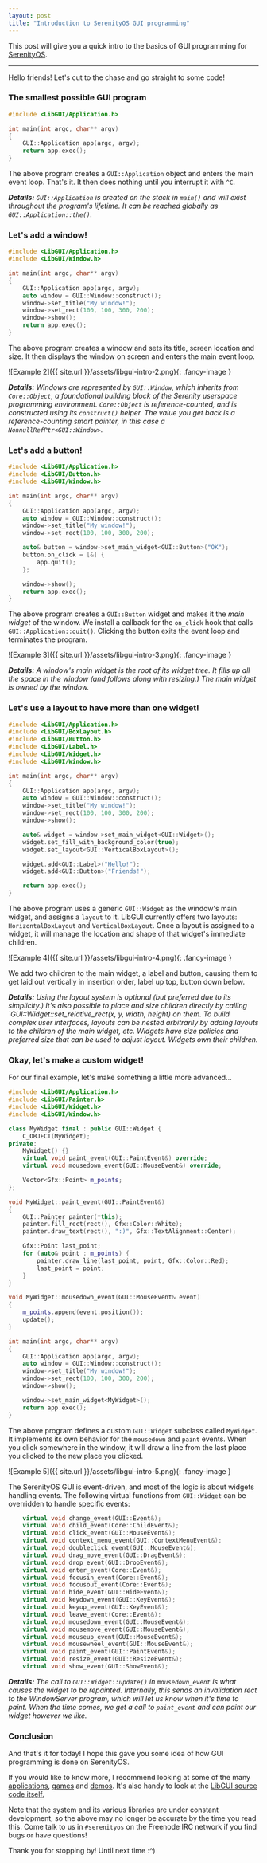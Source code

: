 ```yaml
---
layout: post
title: "Introduction to SerenityOS GUI programming"
---
```


This post will give you a quick intro to the basics of GUI programming for [SerenityOS](https://github.com/SerenityOS/serenity).

---

Hello friends! Let's cut to the chase and go straight to some code!

### The smallest possible GUI program

```cpp
#include <LibGUI/Application.h>

int main(int argc, char** argv)
{
    GUI::Application app(argc, argv);
    return app.exec();
}
```

The above program creates a `GUI::Application` object and enters the main event loop. That's it. It then does nothing until you interrupt it with `^C`.

***Details:*** *`GUI::Application` is created on the stack in `main()` and will exist throughout the program's lifetime. It can be reached globally as `GUI::Application::the()`.*

### Let's add a window!

```cpp
#include <LibGUI/Application.h>
#include <LibGUI/Window.h>

int main(int argc, char** argv)
{
    GUI::Application app(argc, argv);
    auto window = GUI::Window::construct();
    window->set_title("My window!");
    window->set_rect(100, 100, 300, 200);
    window->show();
    return app.exec();
}
```

The above program creates a window and sets its title, screen location and size. It then displays the window on screen and enters the main event loop.

![Example 2]({{ site.url }}/assets/libgui-intro-2.png){: .fancy-image }

***Details:*** *Windows are represented by `GUI::Window`, which inherits from `Core::Object`, a foundational building block of the Serenity userspace programming environment. `Core::Object` is reference-counted, and is constructed using its `construct()` helper. The value you get back is a reference-counting smart pointer, in this case a `NonnullRefPtr<GUI::Window>`.*

### Let's add a button!

```cpp
#include <LibGUI/Application.h>
#include <LibGUI/Button.h>
#include <LibGUI/Window.h>

int main(int argc, char** argv)
{
    GUI::Application app(argc, argv);
    auto window = GUI::Window::construct();
    window->set_title("My window!");
    window->set_rect(100, 100, 300, 200);

    auto& button = window->set_main_widget<GUI::Button>("OK");
    button.on_click = [&] {
        app.quit();
    };

    window->show();
    return app.exec();
}
```

The above program creates a `GUI::Button` widget and makes it the *main widget* of the window. We install a callback for the `on_click` hook that calls `GUI::Application::quit()`. Clicking the button exits the event loop and terminates the program.

![Example 3]({{ site.url }}/assets/libgui-intro-3.png){: .fancy-image }

***Details:*** *A window's main widget is the root of its widget tree. It fills up all the space in the window (and follows along with resizing.) The main widget is owned by the window.*

### Let's use a layout to have more than one widget!

```cpp
#include <LibGUI/Application.h>
#include <LibGUI/BoxLayout.h>
#include <LibGUI/Button.h>
#include <LibGUI/Label.h>
#include <LibGUI/Widget.h>
#include <LibGUI/Window.h>

int main(int argc, char** argv)
{
    GUI::Application app(argc, argv);
    auto window = GUI::Window::construct();
    window->set_title("My window!");
    window->set_rect(100, 100, 300, 200);
    window->show();

    auto& widget = window->set_main_widget<GUI::Widget>();
    widget.set_fill_with_background_color(true);
    widget.set_layout<GUI::VerticalBoxLayout>();

    widget.add<GUI::Label>("Hello!");
    widget.add<GUI::Button>("Friends!");

    return app.exec();
}
```

The above program uses a generic `GUI::Widget` as the window's main widget, and assigns a `layout` to it. LibGUI currently offers two layouts: `HorizontalBoxLayout` and `VerticalBoxLayout`. Once a layout is assigned to a widget, it will manage the location and shape of that widget's immediate children.

![Example 4]({{ site.url }}/assets/libgui-intro-4.png){: .fancy-image }

We add two children to the main widget, a label and button, causing them to get laid out vertically in insertion order, label up top, button down below.

***Details:*** *Using the layout system is optional (but preferred due to its simplicity.) It's also possible to place and size children directly by calling `GUI::Widget::set_relative_rect(x, y, width, height) on them. To build complex user interfaces, layouts can be nested arbitrarily by adding layouts to the children of the main widget, etc. Widgets have size policies and preferred size that can be used to adjust layout. Widgets own their children.*

### Okay, let's make a custom widget!

For our final example, let's make something a little more advanced...

```cpp
#include <LibGUI/Application.h>
#include <LibGUI/Painter.h>
#include <LibGUI/Widget.h>
#include <LibGUI/Window.h>

class MyWidget final : public GUI::Widget {
    C_OBJECT(MyWidget);
private:
    MyWidget() {}
    virtual void paint_event(GUI::PaintEvent&) override;
    virtual void mousedown_event(GUI::MouseEvent&) override;

    Vector<Gfx::Point> m_points;
};

void MyWidget::paint_event(GUI::PaintEvent&)
{
    GUI::Painter painter(*this);
    painter.fill_rect(rect(), Gfx::Color::White);
    painter.draw_text(rect(), ":)", Gfx::TextAlignment::Center);

    Gfx::Point last_point;
    for (auto& point : m_points) {
        painter.draw_line(last_point, point, Gfx::Color::Red);
        last_point = point;
    }
}

void MyWidget::mousedown_event(GUI::MouseEvent& event)
{
    m_points.append(event.position());
    update();
}

int main(int argc, char** argv)
{
    GUI::Application app(argc, argv);
    auto window = GUI::Window::construct();
    window->set_title("My window!");
    window->set_rect(100, 100, 300, 200);
    window->show();

    window->set_main_widget<MyWidget>();
    return app.exec();
}
```

The above program defines a custom `GUI::Widget` subclass called `MyWidget`. It implements its own behavior for the `mousedown` and `paint` events. When you click somewhere in the window, it will draw a line from the last place you clicked to the new place you clicked.

![Example 5]({{ site.url }}/assets/libgui-intro-5.png){: .fancy-image }

The SerenityOS GUI is event-driven, and most of the logic is about widgets handling events. The following virtual functions from `GUI::Widget` can be overridden to handle specific events:

```cpp
    virtual void change_event(GUI::Event&);
    virtual void child_event(Core::ChildEvent&);
    virtual void click_event(GUI::MouseEvent&);
    virtual void context_menu_event(GUI::ContextMenuEvent&);
    virtual void doubleclick_event(GUI::MouseEvent&);
    virtual void drag_move_event(GUI::DragEvent&);
    virtual void drop_event(GUI::DropEvent&);
    virtual void enter_event(Core::Event&);
    virtual void focusin_event(Core::Event&);
    virtual void focusout_event(Core::Event&);
    virtual void hide_event(GUI::HideEvent&);
    virtual void keydown_event(GUI::KeyEvent&);
    virtual void keyup_event(GUI::KeyEvent&);
    virtual void leave_event(Core::Event&);
    virtual void mousedown_event(GUI::MouseEvent&);
    virtual void mousemove_event(GUI::MouseEvent&);
    virtual void mouseup_event(GUI::MouseEvent&);
    virtual void mousewheel_event(GUI::MouseEvent&);
    virtual void paint_event(GUI::PaintEvent&);
    virtual void resize_event(GUI::ResizeEvent&);
    virtual void show_event(GUI::ShowEvent&);
```

***Details:*** *The call to `GUI::Widget::update()` in `mousedown_event` is what causes the widget to be repainted. Internally, this sends an invalidation rect to the WindowServer program, which will let us know when it's time to paint. When the time comes, we get a call to `paint_event` and can paint our widget however we like.*

### Conclusion

And that's it for today! I hope this gave you some idea of how GUI programming is done on SerenityOS.

If you would like to know more, I recommend looking at some of the many [applications](https://github.com/SerenityOS/serenity/tree/master/Applications), [games](https://github.com/SerenityOS/serenity/tree/master/Games) and [demos](https://github.com/SerenityOS/serenity/tree/master/Demos). It's also handy to look at the [LibGUI source code itself.](https://github.com/SerenityOS/serenity/tree/master/Libraries/LibGUI)


Note that the system and its various libraries are under constant development, so the above may no longer be accurate by the time you read this. Come talk to us in `#serenityos` on the Freenode IRC network if you find bugs or have questions!

Thank you for stopping by! Until next time :^)
